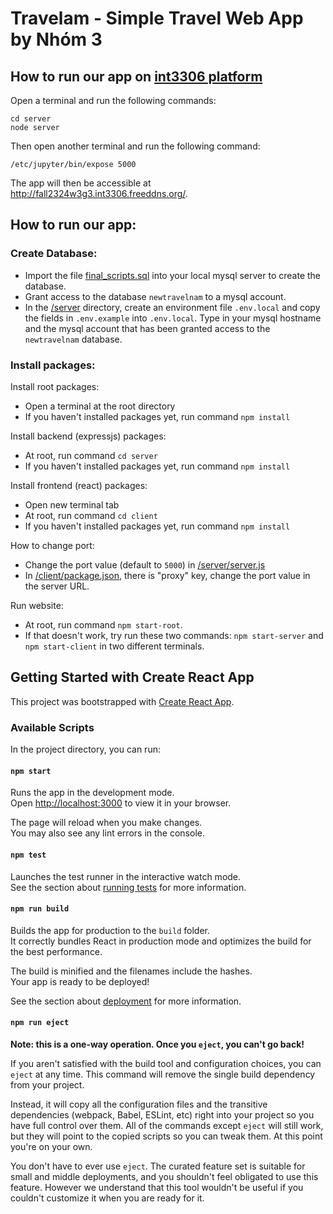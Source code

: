 # Travelam - Simple Travel Web App by Nhóm 3

## How to run our app on [int3306 platform](https://int3306.freeddns.org/)

Open a terminal and run the following commands:

    cd server
    node server

Then open another terminal and run the following command:

    /etc/jupyter/bin/expose 5000

The app will then be accessible at http://fall2324w3g3.int3306.freeddns.org/.

## How to run our app:

### Create Database:

- Import the file [final_scripts.sql](Database/final_scripts.sql) into your local mysql server to create the database.
- Grant access to the database `newtravelnam` to a mysql account.
- In the [/server](/server) directory, create an environment file `.env.local` and copy the fields in `.env.example` into `.env.local`. Type in your mysql hostname and the mysql account that has been granted access to the `newtravelnam` database.

### Install packages:

Install root packages:

- Open a terminal at the root directory
- If you haven't installed packages yet, run command `npm install`

Install backend (expressjs) packages:

- At root, run command `cd server`
- If you haven't installed packages yet, run command `npm install`

Install frontend (react) packages:

- Open new terminal tab
- At root, run command `cd client`
- If you haven't installed packages yet, run command `npm install`

How to change port:

- Change the port value (default to `5000`) in [/server/server.js](/server/server.js)
- In [/client/package.json](/client/package.json), there is "proxy" key, change the port value in the server URL.

Run website:

- At root, run command `npm start-root`.
- If that doesn't work, try run these two commands: `npm start-server` and `npm start-client` in two different terminals.

## Getting Started with Create React App

This project was bootstrapped with [Create React App](https://github.com/facebook/create-react-app).

### Available Scripts

In the project directory, you can run:

#### `npm start`

Runs the app in the development mode.\
Open [http://localhost:3000](http://localhost:3000) to view it in your browser.

The page will reload when you make changes.\
You may also see any lint errors in the console.

#### `npm test`

Launches the test runner in the interactive watch mode.\
See the section about [running tests](https://facebook.github.io/create-react-app/docs/running-tests) for more information.

#### `npm run build`

Builds the app for production to the `build` folder.\
It correctly bundles React in production mode and optimizes the build for the best performance.

The build is minified and the filenames include the hashes.\
Your app is ready to be deployed!

See the section about [deployment](https://facebook.github.io/create-react-app/docs/deployment) for more information.

#### `npm run eject`

**Note: this is a one-way operation. Once you `eject`, you can't go back!**

If you aren't satisfied with the build tool and configuration choices, you can `eject` at any time. This command will remove the single build dependency from your project.

Instead, it will copy all the configuration files and the transitive dependencies (webpack, Babel, ESLint, etc) right into your project so you have full control over them. All of the commands except `eject` will still work, but they will point to the copied scripts so you can tweak them. At this point you're on your own.

You don't have to ever use `eject`. The curated feature set is suitable for small and middle deployments, and you shouldn't feel obligated to use this feature. However we understand that this tool wouldn't be useful if you couldn't customize it when you are ready for it.
